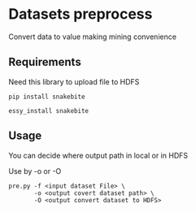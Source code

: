 # Datasets preprocess

Convert data to value making mining convenience

## Requirements

Need this library to upload file to HDFS 

	pip install snakebite	
	
	essy_install snakebite

## Usage

You can decide where output path in local or in HDFS

Use by -o or -O

	pre.py -f <input dataset File> \
		   -o <output covert dataset path> \
		   -O <output convert dataset to HDFS> 


